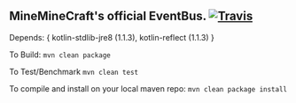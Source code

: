 
## MineMineCraft's official EventBus. [![Travis](https://img.shields.io/travis/MiniMineCraft/MiniBus.svg)](https://travis-ci.org/MiniMineCraft/MiniBus)

Depends: { kotlin-stdlib-jre8 (1.1.3), kotlin-reflect (1.1.3) }

To Build: `mvn clean package`

To Test/Benchmark `mvn clean test`

To compile and install on your local maven repo: `mvn clean package install`
